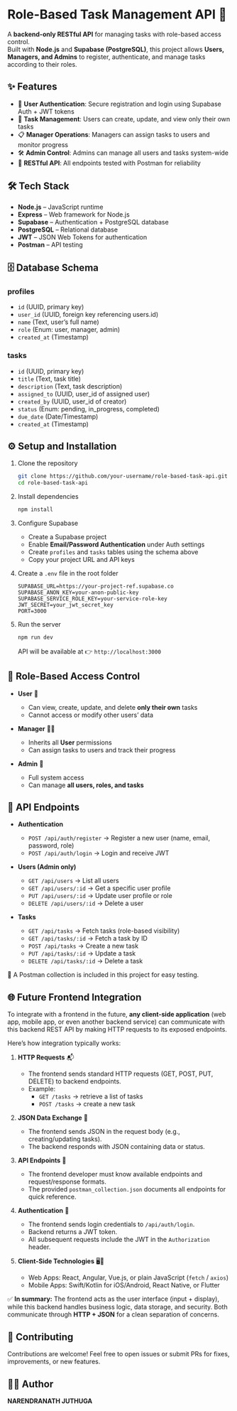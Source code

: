 # Role-Based Task Management API 🚀

A **backend-only RESTful API** for managing tasks with role-based access control.  
Built with **Node.js** and **Supabase (PostgreSQL)**, this project allows **Users, Managers, and Admins** to register, authenticate, and manage tasks according to their roles.  

## ✨ Features

- 🔑 **User Authentication**: Secure registration and login using Supabase Auth + JWT tokens  
- 📝 **Task Management**: Users can create, update, and view only their own tasks  
- 📋 **Manager Operations**: Managers can assign tasks to users and monitor progress  
- 🛠️ **Admin Control**: Admins can manage all users and tasks system-wide  
- 📮 **RESTful API**: All endpoints tested with Postman for reliability  

## 🛠️ Tech Stack

- **Node.js** – JavaScript runtime  
- **Express** – Web framework for Node.js  
- **Supabase** – Authentication + PostgreSQL database  
- **PostgreSQL** – Relational database  
- **JWT** – JSON Web Tokens for authentication  
- **Postman** – API testing  

## 🗄️ Database Schema

### profiles
- `id` (UUID, primary key)  
- `user_id` (UUID, foreign key referencing users.id)  
- `name` (Text, user’s full name)  
- `role` (Enum: user, manager, admin)  
- `created_at` (Timestamp)  

### tasks
- `id` (UUID, primary key)  
- `title` (Text, task title)  
- `description` (Text, task description)  
- `assigned_to` (UUID, user_id of assigned user)  
- `created_by` (UUID, user_id of creator)  
- `status` (Enum: pending, in_progress, completed)  
- `due_date` (Date/Timestamp)  
- `created_at` (Timestamp)  

## ⚙️ Setup and Installation

1. Clone the repository  
   ```bash
   git clone https://github.com/your-username/role-based-task-api.git
   cd role-based-task-api
   ```

2. Install dependencies  
   ```bash
   npm install
   ```

3. Configure Supabase  
   - Create a Supabase project  
   - Enable **Email/Password Authentication** under Auth settings  
   - Create `profiles` and `tasks` tables using the schema above  
   - Copy your project URL and API keys  

4. Create a `.env` file in the root folder  
   ```env
   SUPABASE_URL=https://your-project-ref.supabase.co
   SUPABASE_ANON_KEY=your-anon-public-key
   SUPABASE_SERVICE_ROLE_KEY=your-service-role-key
   JWT_SECRET=your_jwt_secret_key
   PORT=3000
   ```

5. Run the server  
   ```bash
   npm run dev
   ```  
   API will be available at 👉 `http://localhost:3000`

## 🔐 Role-Based Access Control

- **User** 👤  
  - Can view, create, update, and delete **only their own** tasks  
  - Cannot access or modify other users’ data  

- **Manager** 🧑‍💼  
  - Inherits all **User** permissions  
  - Can assign tasks to users and track their progress  

- **Admin** 👑  
  - Full system access  
  - Can manage **all users, roles, and tasks**  

## 📡 API Endpoints

- **Authentication**  
  - `POST /api/auth/register` → Register a new user (name, email, password, role)  
  - `POST /api/auth/login` → Login and receive JWT  

- **Users (Admin only)**  
  - `GET /api/users` → List all users  
  - `GET /api/users/:id` → Get a specific user profile  
  - `PUT /api/users/:id` → Update user profile or role  
  - `DELETE /api/users/:id` → Delete a user  

- **Tasks**  
  - `GET /api/tasks` → Fetch tasks (role-based visibility)  
  - `GET /api/tasks/:id` → Fetch a task by ID  
  - `POST /api/tasks` → Create a new task  
  - `PUT /api/tasks/:id` → Update a task  
  - `DELETE /api/tasks/:id` → Delete a task  

📌 A Postman collection is included in this project for easy testing.  

## 🌐 Future Frontend Integration

To integrate with a frontend in the future, **any client-side application** (web app, mobile app, or even another backend service) can communicate with this backend REST API by making HTTP requests to its exposed endpoints.  

Here’s how integration typically works:  

1. **HTTP Requests** 📬  
   - The frontend sends standard HTTP requests (GET, POST, PUT, DELETE) to backend endpoints.  
   - Example:  
     - `GET /tasks` → retrieve a list of tasks  
     - `POST /tasks` → create a new task  

2. **JSON Data Exchange** 🔄  
   - The frontend sends JSON in the request body (e.g., creating/updating tasks).  
   - The backend responds with JSON containing data or status.  

3. **API Endpoints** 🔗  
   - The frontend developer must know available endpoints and request/response formats.  
   - The provided `postman_collection.json` documents all endpoints for quick reference.  

4. **Authentication** 🔑  
   - The frontend sends login credentials to `/api/auth/login`.  
   - Backend returns a JWT token.  
   - All subsequent requests include the JWT in the `Authorization` header.  

5. **Client-Side Technologies** 🖥️📱  
   - Web Apps: React, Angular, Vue.js, or plain JavaScript (`fetch` / `axios`)  
   - Mobile Apps: Swift/Kotlin for iOS/Android, React Native, or Flutter  

✅ **In summary:** The frontend acts as the user interface (input + display), while this backend handles business logic, data storage, and security. Both communicate through **HTTP + JSON** for a clean separation of concerns.  

## 🤝 Contributing

Contributions are welcome! Feel free to open issues or submit PRs for fixes, improvements, or new features.  

## 👨‍💻 Author

**NARENDRANATH JUTHUGA**  
